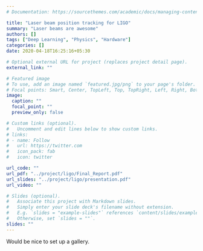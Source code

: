 ```yaml
---
# Documentation: https://sourcethemes.com/academic/docs/managing-content/

title: "Laser beam position tracking for LIGO"
summary: "Laser beams are awesome"
authors: []
tags: ["Deep Learning", "Physics", "Hardware"]
categories: []
date: 2020-04-18T16:25:16+05:30

# Optional external URL for project (replaces project detail page).
external_link: ""

# Featured image
# To use, add an image named `featured.jpg/png` to your page's folder.
# Focal points: Smart, Center, TopLeft, Top, TopRight, Left, Right, BottomLeft, Bottom, BottomRight.
image:
  caption: ""
  focal_point: ""
  preview_only: false

# Custom links (optional).
#   Uncomment and edit lines below to show custom links.
# links:
# - name: Follow
#   url: https://twitter.com
#   icon_pack: fab
#   icon: twitter

url_code: ""
url_pdf: "../project/ligo/Final_Report.pdf"
url_slides: "../project/ligo/presentation.pdf"
url_video: ""

# Slides (optional).
#   Associate this project with Markdown slides.
#   Simply enter your slide deck's filename without extension.
#   E.g. `slides = "example-slides"` references `content/slides/example-slides.md`.
#   Otherwise, set `slides = ""`.
slides: ""
---
```


Would be nice to set up a gallery.	